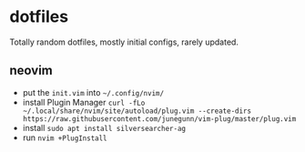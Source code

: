 # dotfiles
Totally random dotfiles, mostly initial configs, rarely updated.

## neovim
- put the `init.vim` into `~/.config/nvim/`
- install Plugin Manager `curl -fLo ~/.local/share/nvim/site/autoload/plug.vim --create-dirs https://raw.githubusercontent.com/junegunn/vim-plug/master/plug.vim`
- install `sudo apt install silversearcher-ag`
- run `nvim +PlugInstall`
